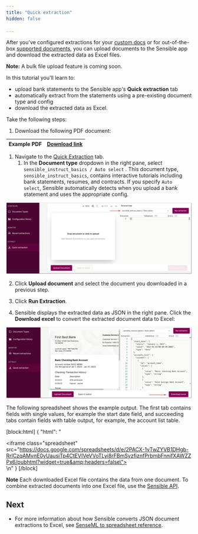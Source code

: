 ```yaml
---
title: "Quick extraction"
hidden: false

---
```


After you've configured extractions for your [custom docs](doc:getting-started-ai) or for out-of-the-box [supported documents](doc:excel-quickstart), you can upload documents to the Sensible app and download the extracted data as Excel files.

**Note:** A bulk file upload feature is coming soon.

 In this tutorial you'll learn to:

- upload bank statements to the Sensible app's **Quick extraction** tab
- automatically extract from the statements using a pre-existing document type and config
- download the extracted data as Excel.

Take the following steps:

1. Download the following PDF document:

| Example PDF | [Download link](https://github.com/sensible-hq/sensible-docs/raw/main/readme-sync/assets/v0/pdfs/bank_3.pdf) |
| ----------- | ------------------------------------------------------------ |

1. Navigate to the [Quick Extraction](https://app.sensible.so/quick-extraction/) tab.
   1. In the **Document type** dropdown in the right pane, select `sensible_instruct_basics / Auto select` . This document type, `sensible_instruct_basics`, contains interactive tutorials including bank statements, resumes, and contracts.  If you specify `Auto select`,  Sensible automatically detects when you upload a bank statement and uses the appropriate config.

![Click to enlarge](https://raw.githubusercontent.com/sensible-hq/sensible-docs/main/readme-sync/assets/v0/images/final/quickstart_instruct_11.png)

2. Click **Upload document** and select the document you downloaded in a previous step.

3. Click **Run Extraction**.

4. Sensible displays the extracted data as JSON in the right pane. Click the **Download excel** to convert the extracted document data to Excel:

![Click to enlarge](https://raw.githubusercontent.com/sensible-hq/sensible-docs/main/readme-sync/assets/v0/images/final/quickstart_instruct_12.png)

  The following spreadsheet shows the example output. The first tab contains fields with single values, for example the start date field, and succeeding tabs contain fields with table output, for example, the account list table. 

[block:html]
{
  "html": "<div><iframe class=\"spreadsheet\" src=\"https://docs.google.com/spreadsheets/d/e/2PACX-1vTwZYVB1DHgb-RrlCzqAMvnE0yUausiTp4CtEVIVeVVoTLyi8rFBmSyzfiznfPrbmbFnnifXAWZZPx6/pubhtml?widget=true&amp;headers=false\"></iframe></div>\n<style>.spreadsheet{width:100%;height:200px}</style>"
}
[/block]

**Note** Each downloaded Excel file contains the data from one document. To combine extracted documents into one Excel file, use the [Sensible API](https://docs.sensible.so/reference/get-excel-extraction).

##  Next

- For more information about how Sensible converts JSON document extractions to Excel, see [SenseML to spreadsheet reference](https://docs.sensible.so/docs/excel-reference).
